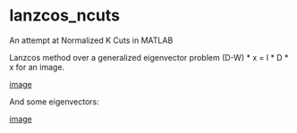 # lanzcos_ncuts
An attempt at Normalized K Cuts in MATLAB

Lanzcos method over a generalized eigenvector problem (D-W) * x = l * D * x for an image.

[image](lena.jpg)

And some eigenvectors:

[image](some_eigenvectors.png)
